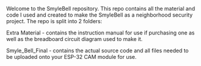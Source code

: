 Welcome to the SmyleBell repository. This repo contains all the material and code I used and created to make the SmyleBell as a neighborhood security project.
The repo is split into 2 folders:

Extra Material - contains the instruction manual for use if purchasing one as well as the breadboard circuit diagram used to make it.

Smyle_Bell_Final - contains the actual source code and all files needed to be uploaded onto your ESP-32 CAM module for use. 